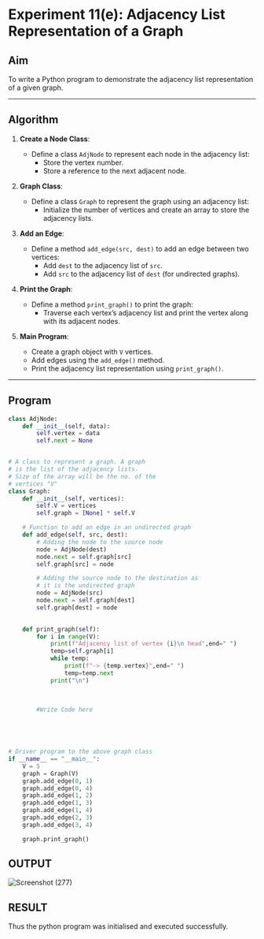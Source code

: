 # Experiment 11(e): Adjacency List Representation of a Graph

## Aim
To write a Python program to demonstrate the adjacency list representation of a given graph.

---

## Algorithm

1. **Create a Node Class**:
   - Define a class `AdjNode` to represent each node in the adjacency list:
     - Store the vertex number.
     - Store a reference to the next adjacent node.

2. **Graph Class**:
   - Define a class `Graph` to represent the graph using an adjacency list:
     - Initialize the number of vertices and create an array to store the adjacency lists.
   
3. **Add an Edge**:
   - Define a method `add_edge(src, dest)` to add an edge between two vertices:
     - Add `dest` to the adjacency list of `src`.
     - Add `src` to the adjacency list of `dest` (for undirected graphs).
   
4. **Print the Graph**:
   - Define a method `print_graph()` to print the graph:
     - Traverse each vertex’s adjacency list and print the vertex along with its adjacent nodes.

5. **Main Program**:
   - Create a graph object with `V` vertices.
   - Add edges using the `add_edge()` method.
   - Print the adjacency list representation using `print_graph()`.

---

## Program

```python
class AdjNode:
	def __init__(self, data):
		self.vertex = data
		self.next = None


# A class to represent a graph. A graph
# is the list of the adjacency lists.
# Size of the array will be the no. of the
# vertices "V"
class Graph:
	def __init__(self, vertices):
		self.V = vertices
		self.graph = [None] * self.V

	# Function to add an edge in an undirected graph
	def add_edge(self, src, dest):
		# Adding the node to the source node
		node = AdjNode(dest)
		node.next = self.graph[src]
		self.graph[src] = node

		# Adding the source node to the destination as
		# it is the undirected graph
		node = AdjNode(src)
		node.next = self.graph[dest]
		self.graph[dest] = node

	
	def print_graph(self):
	    for i in range(V):
	        print(f"Adjacency list of vertex {i}\n head",end=" ")
	        temp=self.graph[i]
	        while temp:
	            print(f"-> {temp.vertex}",end=" ")
	            temp=temp.next
	        print("\n")
	            
		
		
		#Write Code here





# Driver program to the above graph class
if __name__ == "__main__":
	V = 5
	graph = Graph(V)
	graph.add_edge(0, 1)
	graph.add_edge(0, 4)
	graph.add_edge(1, 2)
	graph.add_edge(1, 3)
	graph.add_edge(1, 4)
	graph.add_edge(2, 3)
	graph.add_edge(3, 4)

	graph.print_graph()


```

## OUTPUT
![Screenshot (277)](https://github.com/user-attachments/assets/139b603f-43b9-406a-a31e-ac142ec4258f)

## RESULT
Thus the python program was initialised and executed successfully.
